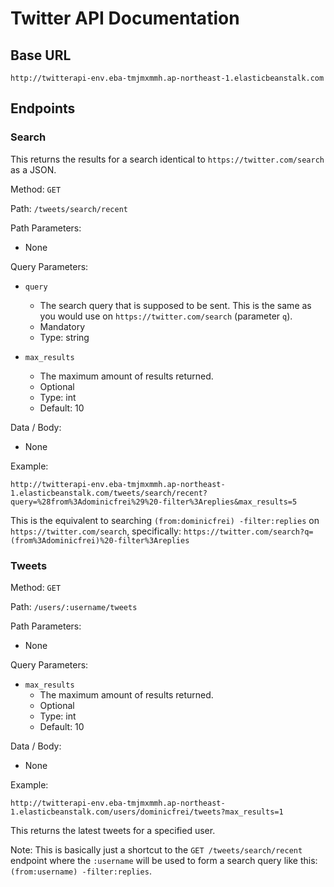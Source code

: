 # Twitter API Documentation

## Base URL

```http://twitterapi-env.eba-tmjmxmmh.ap-northeast-1.elasticbeanstalk.com```

## Endpoints

### Search

This returns the results for a search identical to ```https://twitter.com/search``` as a JSON.

Method: ```GET```

Path: ```/tweets/search/recent```

Path Parameters:

- None

Query Parameters:

- ```query```
  - The search query that is supposed to be sent. This is the same as you would use on ```https://twitter.com/search``` (parameter ```q```).
  - Mandatory
  - Type: string

- ```max_results```
  - The maximum amount of results returned.
  - Optional
  - Type: int
  - Default: 10

Data / Body:

- None

Example:

```http://twitterapi-env.eba-tmjmxmmh.ap-northeast-1.elasticbeanstalk.com/tweets/search/recent?query=%28from%3Adominicfrei%29%20-filter%3Areplies&max_results=5```

This is the equivalent to searching ```(from:dominicfrei) -filter:replies``` on ```https://twitter.com/search```, specifically: ```https://twitter.com/search?q=(from%3Adominicfrei)%20-filter%3Areplies```

### Tweets

Method: ```GET```

Path: ```/users/:username/tweets```

Path Parameters:

- None

Query Parameters:

- ```max_results```
    - The maximum amount of results returned.
    - Optional
    - Type: int
    - Default: 10

Data / Body:

- None

Example:

```http://twitterapi-env.eba-tmjmxmmh.ap-northeast-1.elasticbeanstalk.com/users/dominicfrei/tweets?max_results=1```

This returns the latest tweets for a specified user.

Note: This is basically just a shortcut to the ```GET /tweets/search/recent``` endpoint where the ```:username``` will be used to form a search query like this:
```(from:username) -filter:replies```.